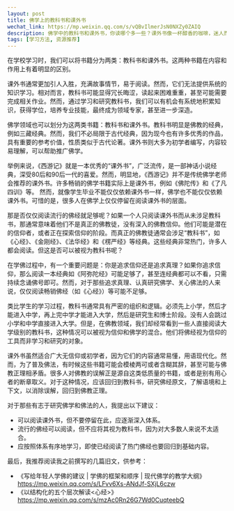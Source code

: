 ```yaml
---
layout: post
title: 佛学上的教科书和课外书
wechat_link: https://mp.weixin.qq.com/s/vQBvIlmerJsN0NXZy0ZAIQ
description: 佛学中的教科书和课外书，你读哪个多一些？课外书像一杯醇香的咖啡，迷人而容易入口，而教科书则是坚实的基石，虽然晦涩，但孜孜不倦的努力将带来更多回报。
tags: [学习方法, 资源推荐]
---
```


在学校学习时，我们可以将书籍分为两类：教科书和课外书。这两种书籍在内容和作用上有着明显的区别。

课外书通常更加引人入胜，充满故事情节，易于阅读。然而，它们无法提供系统的知识学习。相对而言，教科书可能显得冗长晦涩，读起来困难重重，甚至可能需要完成相关作业。然而，通过学习和研究教科书，我们可以有机会有系统地积累知识，获得学位，培养专业技能，最终成为领域专家，甚至进一步深造。

佛学领域也可以划分为这两类书籍：教科书和课外书。教科书明显是佛教的经典，例如三藏经典。然而，我们不必局限于古代经典，因为现今也有许多优秀的作品，具有重要的参考价值，性质类似于古代论著。课外书则大多为初学者编写，内容较易理解，可以帮助推广佛学。

举例来说，《西游记》就是一本优秀的“课外书”，广泛流传，是一部神话小说经典，深受80后和90后一代的喜爱。然而，明显地，《西游记》并不是传统佛学老师会推荐的课外书。许多畅销的佛学书籍实际上是课外书，例如《佛陀传》和《了凡四训》等。
然而，就像学生毕业不能仅仅依赖课外书一样，佛学也不能仅仅依赖课外书。可惜的是，很多人在佛学上仅仅停留在阅读课外书的层面。

那是否仅仅阅读流行的佛经就足够呢？如果一个人只阅读课外书而从未涉足教科书，那通常意味着他们不是真正的佛教徒，没有深入的佛教信仰。他们可能是潜在的信仰者，或者正在探索信仰的阶段。而真正的佛教徒通常会涉足“教科书”，如《心经》、《金刚经》、《法华经》和《楞严经》等经典。这些经典非常热门，许多人都会阅读。但这是否可以被视为教科书呢？

在学佛过程中，有一个重要问题是：你是追求信仰还是追求真理？如果你追求信仰，那么阅读一本经典如《阿弥陀经》可能足够了，甚至连经典都可以不看，只需持续念诵佛号即可。然而，对于那些追求真理、认真研究佛学、关心佛法的人来说，仅仅阅读畅销佛经（如《心经》）等可能不足够。

类比学生的学习过程，教科书通常具有严密的组织和逻辑。必须先上小学，然后才能进入中学，再上完中学才能进入大学，然后是研究生和博士阶段。没有人会跳过小学和中学直接进入大学。但是，在佛教领域，我们却经常看到一些人直接阅读大学级别的教科书，这种情况可以被视为信仰和佛学的混合。他们将佛经视为信仰的工具而非学习和研究的对象。

课外书虽然适合广大无信仰或初学者，因为它们的内容通常易懂，用语现代化。然而，为了普及佛法，有时候这些书籍可能会模棱两可或者含糊其辞，甚至可能与佛教正理相矛盾。很多人对佛教的误解正是源自这类低质量的书籍，或者是别有用心者的断章取义。对于这种情况，应该回归到教科书，研究佛经原文，了解语境和上下文，以消除误解，回归到佛教正理。

对于那些有志于研究佛学和佛法的人，我提出以下建议：
- 可以阅读课外书，但不要停留在此，应逐渐深入体系。
- 流行的佛经可以阅读，但不应将其视为教科书，因为对大多数人来说不太适合。
- 应按照体系有序地学习，即使已经阅读了热门佛经也要回归到基础内容。

最后，我推荐阅读我之前撰写的几篇旧文，供参考：
- 《写给年轻人学佛的建议 | 学佛的框架和顺序 | 现代佛学的教学大纲》 https://mp.weixin.qq.com/s/LFvv6Xs-ANdJf-SXjL6czw 
- 《以结构化的五个层次解读<心经>》https://mp.weixin.qq.com/s/mzAc0Rn26G7Wd0CuqteebQ 

